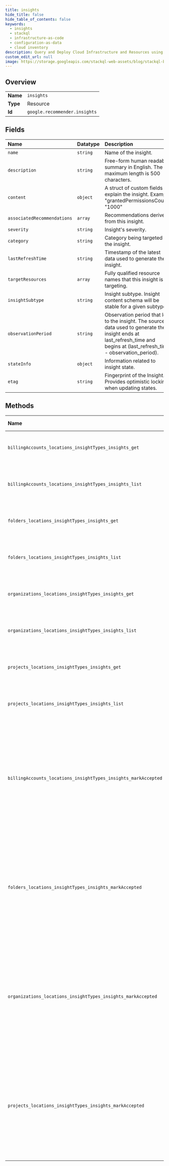 ```yaml
---
title: insights
hide_title: false
hide_table_of_contents: false
keywords:
  - insights
  - stackql
  - infrastructure-as-code
  - configuration-as-data
  - cloud inventory
description: Query and Deploy Cloud Infrastructure and Resources using SQL
custom_edit_url: null
image: https://storage.googleapis.com/stackql-web-assets/blog/stackql-blog-post-featured-image.png
---
```

  
    

## Overview
<table><tbody>
<tr><td><b>Name</b></td><td><code>insights</code></td></tr>
<tr><td><b>Type</b></td><td>Resource</td></tr>
<tr><td><b>Id</b></td><td><code>google.recommender.insights</code></td></tr>
</tbody></table>

## Fields
| Name | Datatype | Description |
|:-----|:---------|:------------|
| `name` | `string` | Name of the insight. |
| `description` | `string` | Free-form human readable summary in English. The maximum length is 500 characters. |
| `content` | `object` | A struct of custom fields to explain the insight. Example: "grantedPermissionsCount": "1000" |
| `associatedRecommendations` | `array` | Recommendations derived from this insight. |
| `severity` | `string` | Insight's severity. |
| `category` | `string` | Category being targeted by the insight. |
| `lastRefreshTime` | `string` | Timestamp of the latest data used to generate the insight. |
| `targetResources` | `array` | Fully qualified resource names that this insight is targeting. |
| `insightSubtype` | `string` | Insight subtype. Insight content schema will be stable for a given subtype. |
| `observationPeriod` | `string` | Observation period that led to the insight. The source data used to generate the insight ends at last_refresh_time and begins at (last_refresh_time - observation_period). |
| `stateInfo` | `object` | Information related to insight state. |
| `etag` | `string` | Fingerprint of the Insight. Provides optimistic locking when updating states. |
## Methods
| Name | Accessible by | Required Params | Description |
|:-----|:--------------|:----------------|:------------|
| `billingAccounts_locations_insightTypes_insights_get` | `SELECT` | `name` | Gets the requested insight. Requires the recommender.*.get IAM permission for the specified insight type. |
| `billingAccounts_locations_insightTypes_insights_list` | `SELECT` | `parent` | Lists insights for the specified Cloud Resource. Requires the recommender.*.list IAM permission for the specified insight type. |
| `folders_locations_insightTypes_insights_get` | `SELECT` | `name` | Gets the requested insight. Requires the recommender.*.get IAM permission for the specified insight type. |
| `folders_locations_insightTypes_insights_list` | `SELECT` | `parent` | Lists insights for the specified Cloud Resource. Requires the recommender.*.list IAM permission for the specified insight type. |
| `organizations_locations_insightTypes_insights_get` | `SELECT` | `name` | Gets the requested insight. Requires the recommender.*.get IAM permission for the specified insight type. |
| `organizations_locations_insightTypes_insights_list` | `SELECT` | `parent` | Lists insights for the specified Cloud Resource. Requires the recommender.*.list IAM permission for the specified insight type. |
| `projects_locations_insightTypes_insights_get` | `SELECT` | `name` | Gets the requested insight. Requires the recommender.*.get IAM permission for the specified insight type. |
| `projects_locations_insightTypes_insights_list` | `SELECT` | `parent` | Lists insights for the specified Cloud Resource. Requires the recommender.*.list IAM permission for the specified insight type. |
| `billingAccounts_locations_insightTypes_insights_markAccepted` | `EXEC` | `name` | Marks the Insight State as Accepted. Users can use this method to indicate to the Recommender API that they have applied some action based on the insight. This stops the insight content from being updated. MarkInsightAccepted can be applied to insights in ACTIVE state. Requires the recommender.*.update IAM permission for the specified insight. |
| `folders_locations_insightTypes_insights_markAccepted` | `EXEC` | `name` | Marks the Insight State as Accepted. Users can use this method to indicate to the Recommender API that they have applied some action based on the insight. This stops the insight content from being updated. MarkInsightAccepted can be applied to insights in ACTIVE state. Requires the recommender.*.update IAM permission for the specified insight. |
| `organizations_locations_insightTypes_insights_markAccepted` | `EXEC` | `name` | Marks the Insight State as Accepted. Users can use this method to indicate to the Recommender API that they have applied some action based on the insight. This stops the insight content from being updated. MarkInsightAccepted can be applied to insights in ACTIVE state. Requires the recommender.*.update IAM permission for the specified insight. |
| `projects_locations_insightTypes_insights_markAccepted` | `EXEC` | `name` | Marks the Insight State as Accepted. Users can use this method to indicate to the Recommender API that they have applied some action based on the insight. This stops the insight content from being updated. MarkInsightAccepted can be applied to insights in ACTIVE state. Requires the recommender.*.update IAM permission for the specified insight. |
